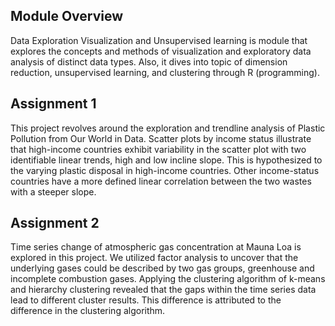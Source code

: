 ## Module Overview
Data Exploration Visualization and Unsupervised learning is module that explores the concepts and methods of visualization and exploratory data analysis of distinct data types. Also, it dives into topic of dimension reduction, unsupervised learning, and clustering through R (programming). 

## Assignment 1
This project revolves around the exploration and trendline analysis of Plastic Pollution from Our World in Data. Scatter plots by income status illustrate that high-income countries exhibit variability in the scatter plot with two identifiable linear trends, high and low incline slope. This is hypothesized to the varying plastic disposal in high-income countries. Other income-status countries have a more defined linear correlation between the two wastes with a steeper slope.

## Assignment 2
Time series change of atmospheric gas concentration at Mauna Loa is explored in this project. We utilized factor analysis to uncover that the underlying gases could be described by two gas groups, greenhouse and incomplete combustion gases. Applying the clustering algorithm of k-means and hierarchy clustering revealed that the gaps within the time series data lead to different cluster results. This difference is attributed to the difference in the clustering algorithm.
